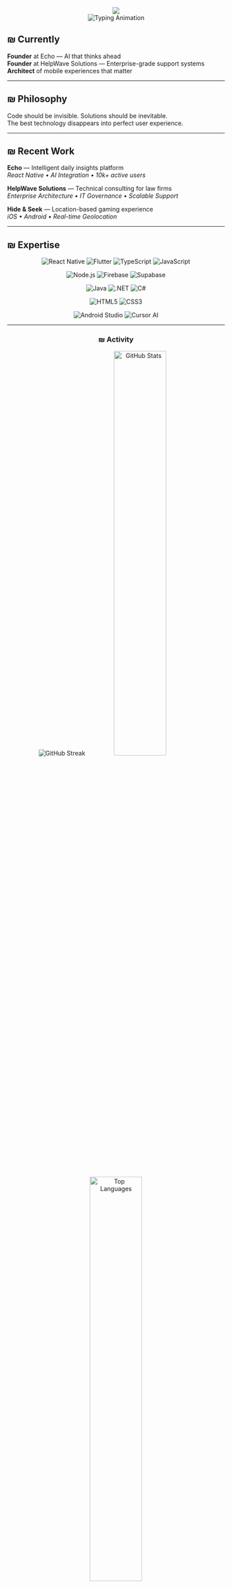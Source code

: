 <div align="center">
  <img src="https://capsule-render.vercel.app/api?type=waving&color=F776A2&height=200&section=header&text=Dylan%20Gorrah&fontSize=70&fontColor=ffffff&animation=fadeIn&fontAlignY=35" />
</div>
<div align="center">
  <img src="https://readme-typing-svg.herokuapp.com?font=JetBrains+Mono&size=26&duration=3200&pause=1200&color=F776A2&center=true&vCenter=true&width=650&lines=Founder+%26+CTO;MVP+%26+Rapid+Deployment;Mentor+%26+Solution+Architect" alt="Typing Animation" />
</div>



## ₪ Currently

**Founder** at Echo — AI that thinks ahead  
**Founder** at HelpWave Solutions — Enterprise-grade support systems  
**Architect** of mobile experiences that matter

---


## ₪ Philosophy

Code should be invisible. Solutions should be inevitable.  
The best technology disappears into perfect user experience.

---


## ₪ Recent Work

**Echo** — Intelligent daily insights platform  
*React Native • AI Integration • 10k+ active users*

**HelpWave Solutions** — Technical consulting for law firms  
*Enterprise Architecture • IT Governance • Scalable Support*

**Hide & Seek** — Location-based gaming experience  
*iOS • Android • Real-time Geolocation*

---

## ₪ Expertise

<div align="center">

<!-- Core Stacks -->
![React Native](https://img.shields.io/badge/React%20Native-20232A?style=for-the-badge&logo=react&logoColor=61DAFB)
![Flutter](https://img.shields.io/badge/Flutter-02569B?style=for-the-badge&logo=flutter&logoColor=white)
![TypeScript](https://img.shields.io/badge/TypeScript-007ACC?style=for-the-badge&logo=typescript&logoColor=white)
![JavaScript](https://img.shields.io/badge/JavaScript-F7DF1E?style=for-the-badge&logo=javascript&logoColor=black)

<!-- Backend & Databases -->
![Node.js](https://img.shields.io/badge/Node.js-43853D?style=for-the-badge&logo=node.js&logoColor=white)
![Firebase](https://img.shields.io/badge/Firebase-039BE5?style=for-the-badge&logo=firebase&logoColor=white)
![Supabase](https://img.shields.io/badge/Supabase-3ECF8E?style=for-the-badge&logo=supabase&logoColor=white)

<!-- Languages -->
![Java](https://img.shields.io/badge/Java-ED8B00?style=for-the-badge&logo=openjdk&logoColor=white)
![.NET](https://img.shields.io/badge/.NET-512BD4?style=for-the-badge&logo=dotnet&logoColor=white)
![C#](https://img.shields.io/badge/C%23-239120?style=for-the-badge&logo=c-sharp&logoColor=white)

<!-- Web -->
![HTML5](https://img.shields.io/badge/HTML5-E34F26?style=for-the-badge&logo=html5&logoColor=white)
![CSS3](https://img.shields.io/badge/CSS3-1572B6?style=for-the-badge&logo=css3&logoColor=white)

<!-- Tools -->
![Android Studio](https://img.shields.io/badge/Android%20Studio-3DDC84?style=for-the-badge&logo=android-studio&logoColor=white)
![Cursor AI](https://img.shields.io/badge/Cursor%20AI-000000?style=for-the-badge&logo=cursor&logoColor=white)

</div>


---

<div align="center">

### ₪ Activity

<img src="https://github-readme-streak-stats.herokuapp.com?user=Dylan-Gorrah&theme=minimal&hide_border=true&background=FFFFFF&stroke=E1E4E8&ring=000000&fire=000000&currStreakNum=000000&sideNums=666666&currStreakLabel=666666&sideLabels=666666&dates=666666" alt="GitHub Streak" />

<img src="https://github-readme-stats.vercel.app/api?username=Dylan-Gorrah&show_icons=true&theme=minimal&hide_border=true&bg_color=FFFFFF&title_color=000000&icon_color=666666&text_color=333333&count_private=true&include_all_commits=true&hide=issues" alt="GitHub Stats" width="49%" />
<img src="https://github-readme-stats.vercel.app/api/top-langs/?username=Dylan-Gorrah&layout=compact&theme=minimal&hide_border=true&bg_color=FFFFFF&title_color=000000&text_color=333333&langs_count=6" alt="Top Languages" width="49%" />

</div>

---

## ₪ Principles

→ Simplicity is the ultimate sophistication  
→ Every feature must earn its place  
→ Performance is a feature, not an afterthought  
→ Users should never think about the technology

---

## ₪ Contact

[dylangorrah3@gmail.com](mailto:dylangorrah3@gmail.com)  
[LinkedIn](https://linkedin.com/in/dylangorrah)  
[Twitter](https://twitter.com/DylanGorrah)

---
## ₪ Technical Skills

<div align="center">

**Mobile Architecture**  
![Progress](https://img.shields.io/badge/Progress-95%25-F776A2?style=flat-square)

**Backend Systems**  
![Progress](https://img.shields.io/badge/Progress-90%25-F776A2?style=flat-square)

**AI Integration**  
![Progress](https://img.shields.io/badge/Progress-88%25-F776A2?style=flat-square)

**Enterprise Solutions**  
![Progress](https://img.shields.io/badge/Progress-92%25-F776A2?style=flat-square)

</div>
<p align="center">
  <img src="https://capsule-render.vercel.app/api?type=waving&color=ff66b2&height=150&section=footer"/>
</p>
